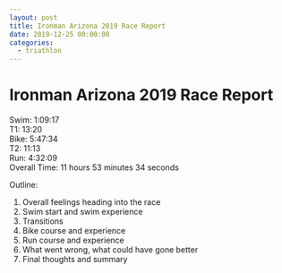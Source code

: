 ```yaml
---
layout: post
title: Ironman Arizona 2019 Race Report
date: 2019-12-25 00:00:00
categories:
  - triathlon
---
```


# Ironman Arizona 2019 Race Report

Swim: 1:09:17<br>T1: 13:20<br>Bike: 5:47:34<br>T2: 11:13<br>Run: 4:32:09<br>Overall Time: 11 hours 53 minutes 34 seconds

Outline:

1. Overall feelings heading into the race
2. Swim start and swim experience
3. Transitions
4. Bike course and experience
5. Run course and experience
6. What went wrong, what could have gone better
7. Final thoughts and summary
